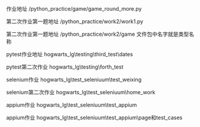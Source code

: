 作业地址 /python_practice/game/game_round_more.py

第二次作业第一题地址 /python_practice/work2/work1.py

第二次作业第一题地址 /python_practice/work2/game 文件包中名字就是类型名称

pytest作业地址 hogwarts_lg\testing\third_test\dates

pytest第二次作业 hogwarts_lg\testing\forth_test

selenium作业 hogwarts_lg\test_seleniuum\test_weixing

selenium第二次作业 hogwarts_lg\test_seleniuum\home_work

appium作业 hogwarts_lg\test_seleniuum\test_appium

appium作业 hogwarts_lg\test_seleniuum\test_appium\page和test_cases